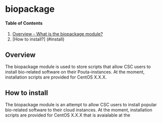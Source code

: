 biopackage
=======

#### Table of Contents

1. [Overview - What is the biopackage module?](#overview)
2. [How to install?] (#install)

Overview
--------

The biopackage module is used to store scripts that allow CSC users to install bio-related software on their Pouta-instances. At the moment, installation scripts are provided for 
CentOS X.X.X. 

How to install
------------------

The biopackage module is an attempt to allow CSC users to install popular bio-related software to their cloud instances. At the moment, installation scripts are provided for CentOS X.X.X that
is avaialable at the 


